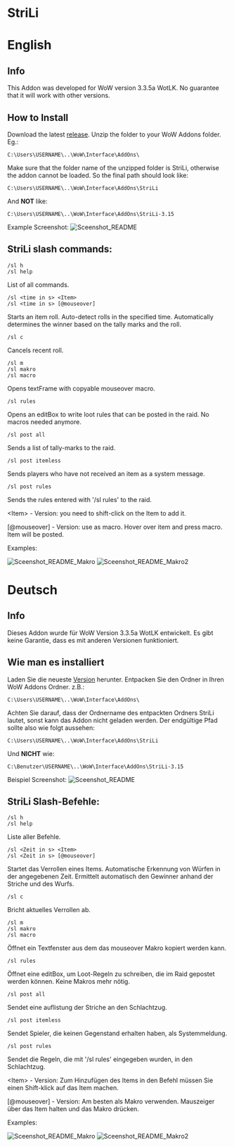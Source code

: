 # StriLi
# English
## Info
This Addon was developed for WoW version 3.3.5a WotLK. No guarantee that it will work with other versions.

## How to Install
Download the latest [release](https://github.com/sba5827/StriLi/releases/tag/3.15). Unzip the folder to your WoW Addons folder. Eg.:

    C:\Users\USERNAME\..\WoW\Interface\AddOns\
    
Make sure that the folder name of the unzipped folder is StriLi, otherwise the addon cannot be loaded. So the final path should look like: 
    
    C:\Users\USERNAME\..\WoW\Interface\AddOns\StriLi

And **NOT** like:

    C:\Users\USERNAME\..\WoW\Interface\AddOns\StriLi-3.15
    
Example Screenshot:
    ![Sceenshot_README](https://user-images.githubusercontent.com/38493688/200170842-d6c7f710-3bb1-491a-9796-1b8fb252d9c7.PNG)
    
## StriLi slash commands:
    /sl h
    /sl help
List of all commands.

    /sl <time in s> <Item>
    /sl <time in s> [@mouseover]
Starts an item roll. Auto-detect rolls in the specified time. Automatically determines the winner based on the tally marks and the roll.

    /sl c
Cancels recent roll.

    /sl m
    /sl makro
    /sl macro
Opens textFrame with copyable mouseover macro.

    /sl rules
Opens an editBox to write loot rules that can be posted in the raid. No macros needed anymore.

    /sl post all
Sends a list of tally-marks to the raid.

    /sl post itemless
Sends players who have not received an item as a system message.

    /sl post rules
Sends the rules entered with '/sl rules' to the raid.

\<Item\> - Version: you need to shift-click on the Item to add it.

[@mouseover] - Version: use as macro. Hover over item and press macro. Item will be posted.

Examples:

![Sceenshot_README_Makro](https://user-images.githubusercontent.com/38493688/200171908-55e296bd-71ec-494f-9274-2b85bc705d19.PNG)
![Sceenshot_README_Makro2](https://user-images.githubusercontent.com/38493688/200172090-f6f45f2b-24c0-4650-8dc1-1ed246548565.PNG)
    
# Deutsch
## Info
Dieses Addon wurde für WoW Version 3.3.5a WotLK entwickelt. Es gibt keine Garantie, dass es mit anderen Versionen funktioniert.

## Wie man es installiert
Laden Sie die neueste [Version](https://github.com/sba5827/StriLi/releases/tag/3.15) herunter. Entpacken Sie den Ordner in Ihren WoW Addons Ordner. z.B.:

    C:\Users\USERNAME\..\WoW\Interface\AddOns\
    
Achten Sie darauf, dass der Ordnername des entpackten Ordners StriLi lautet, sonst kann das Addon nicht geladen werden. Der endgültige Pfad sollte also wie folgt aussehen: 
    
    C:\Users\USERNAME\..\WoW\Interface\AddOns\StriLi

Und **NICHT** wie:

    C:\Benutzer\USERNAME\..\WoW\Interface\AddOns\StriLi-3.15
    
Beispiel Screenshot:
    ![Sceenshot_README](https://user-images.githubusercontent.com/38493688/200170842-d6c7f710-3bb1-491a-9796-1b8fb252d9c7.PNG)
    
## StriLi Slash-Befehle:
    /sl h
    /sl help
Liste aller Befehle.

    /sl <Zeit in s> <Item>
    /sl <Zeit in s> [@mouseover]
Startet das Verrollen eines Items. Automatische Erkennung von Würfen in der angegebenen Zeit. Ermittelt automatisch den Gewinner anhand der Striche und des Wurfs.

    /sl c
Bricht aktuelles Verrollen ab.

    /sl m
    /sl makro
    /sl macro
Öffnet ein Textfenster aus dem das mouseover Makro kopiert werden kann.

    /sl rules
Öffnet eine editBox, um Loot-Regeln zu schreiben, die im Raid gepostet werden können. Keine Makros mehr nötig.

    /sl post all
Sendet eine auflistung der Striche an den Schlachtzug.

    /sl post itemless
Sendet Spieler, die keinen Gegenstand erhalten haben, als Systemmeldung.

    /sl post rules
Sendet die Regeln, die mit '/sl rules' eingegeben wurden, in den Schlachtzug.

\<Item\> - Version: Zum Hinzufügen des Items in den Befehl müssen Sie einen Shift-klick auf das Item machen.

[@mouseover] - Version: Am besten als Makro verwenden. Mauszeiger über das Item halten und das Makro drücken.

Examples:

![Sceenshot_README_Makro](https://user-images.githubusercontent.com/38493688/200171908-55e296bd-71ec-494f-9274-2b85bc705d19.PNG)
![Sceenshot_README_Makro2](https://user-images.githubusercontent.com/38493688/200172090-f6f45f2b-24c0-4650-8dc1-1ed246548565.PNG)

